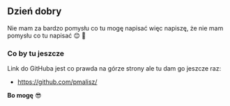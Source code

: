 ## Dzień dobry

Nie mam za bardzo pomysłu co tu mogę napisać więc napiszę, że nie mam pomysłu co tu napisać 😊 🧠

### Co by tu jeszcze

Link do GitHuba jest co prawda na górze strony ale tu dam go jeszcze raz:
- https://github.com/pmalisz/

**Bo mogę** 😎
